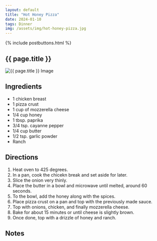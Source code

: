 ```yaml
---
layout: default
title: "Hot Honey Pizza"
date: 2024-01-10
tags: Dinner
img: /assets/img/hot-honey-pizza.jpg
---
```


{% include postbuttons.html %}
  
## {{ page.title }}  

<img class="recipe-img" src="{{ site.baseurl }}{{ page.img }}" alt="{{ page.title }} Image">

## Ingredients
- 1 chicken breast
- 1 pizza crust
- 1 cup of mozzerella cheese
- 1/4 cup honey
- 1 tbsp. paprika
- 3/4 tsp. cayanne pepper
- 1/4 cup butter
- 1/2 tsp. garlic powder
- Ranch

  
## Directions
1. Heat oven to 425 degrees. 
2. In a pan, cook the chicekn break and set aside for later.
3. Slice the onion very thinly.
3. Place the butter in a bowl and microwave until melted, around 60 seconds.
4. To the bowl, add the honey along with the spices.
5. Place pizza crust on a pan and top with the previously made sauce.
6. Top with onions, chicken, and finally mozzerella cheese.
7. Bake for about 15 minutes or until cheese is slightly brown.
8. Once done, top with a drizzle of honey and ranch. 

## Notes
